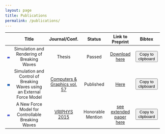 ```yaml
---
layout: page
title: Publications
permalink: /publications/
---
```


<script type="text/javascript">


var ref_thesis = `
@phdthesis{phdtheis, \r\n
	author = "Brousset, Mathias", \r\n
	title  = "Simulation et rendu de vagues d\'eferlantes", \r\n
	school = "Universit\'e de Poitiers", \r\n
	year   = "2017" \r\n
	}
`;

var ref_cg = `
@article{Brousset16, \r\n
	title   = "Simulation and control of breaking waves using an external force model", \r\n
	author  = "Brousset, Mathias and Darles, Emmanuelle and Meneveaux, Daniel and Poulin, Pierre and Crespin, Benoît", \r\n
	journal = "Computers & Graphics", \r\n
	volume  = "57", \r\n
	pages   = "102 - 111", \r\n
	year    = "2016", \r\n
	issn    = "0097-8493", \r\n
	}
`;

var ref_vp = `
	@inproceedings {Brousset15, \r\n
	title = {{A New Force Model for Controllable Breaking Waves}}, \r\n
	author = {Brousset, Mathias and Darles, Emmanuelle and Meneveaux, Daniel and Poulin, Pierre and Crespin, Benoît}, \r\n
	booktitle = {Workshop on Virtual Reality Interaction and Physical Simulation}, \r\n
	editor = {Fabrice Jaillet and Florence Zara and Gabriel Zachmann}, \r\n
	year = {2015}, \r\n
	publisher = {The Eurographics Association}, \r\n
	ISBN = {978-3-905674-98-9}, \r\n
	DOI = {10.2312/vriphys.20151334} \r\n
}
`;

$(document).ready(function() {
	$("#toggle_thesis").click(function(){
		$("#toggle_thesis").effect("shake");
	});
	$("#toggle_cg").click(function(){
		$("#toggle_cg").effect("shake");
	});
	$("#toggle_vp").click(function(){
		$("#toggle_vp").effect("shake");
	});
});

function copyClipboard(article)
{
	var selected = "";
	switch(article)
	{
	case "thesis":
		selected = ref_thesis;
		break;
	case "cg":
		selected = ref_cg;
		break;
	case "vp":
		selected = ref_vp;
		break;
	}

	var input = $('<textarea>');
	var strcopy = input.val(selected).select();

	input.remove();
	document.execCommand('copy');
}

</script>

|                                                 | Title                                                                  | Journal/Conf.                                                                                      | Status            | Link to Preprint                                                                                        | Bibtex                                                                                      |
| :---------------------------------------------: | :--------------------------------------------------------------------: | :----------------------------------------------------------------------------------------:         | :---------------: | :--------------:                                                                                        | :--------------:                                                                            |
| ![teaser vriphys](/images/teaser_vriphys15.png) | Simulation and Rendering of Breaking Waves                             | Thesis                                                                                             | Passed            | [Download here](https://github.com/Mathiasb17/mathiasb17.github.io/raw/master/files/BROUSSET_THESE.pdf) | <button id = "toggle_thesis" onclick = "copyClipboard('thesis')">Copy to clipboard</button> |
| ![teaser cg](/images/teaser_cg16.png)           | Simulation and Control of Breaking Waves using an External Force Model | [Computers & Graphics vol. 57](http://www.sciencedirect.com/science/article/pii/S0097849316300164) | Published         | [Here](/files/CG_2015_soliton_extended.pdf)                                                             | <button id = "toggle_cg" onclick = "copyClipboard('cg')">Copy to clipboard</button>         |
| ![teaser vriphys](/images/teaser_vriphys15.png) | A New Force Model for Controllable Breaking Waves                      | [VRIPHYS 2015](http://vriphys2015.sciencesconf.org/)                                               | Honorable Mention | [see extended paper here](/files/CG_2015_soliton_extended.pdf)                                          | <button id = "toggle_vp" onclick = "copyClipboard('vp')">Copy to clipboard</button>         |
